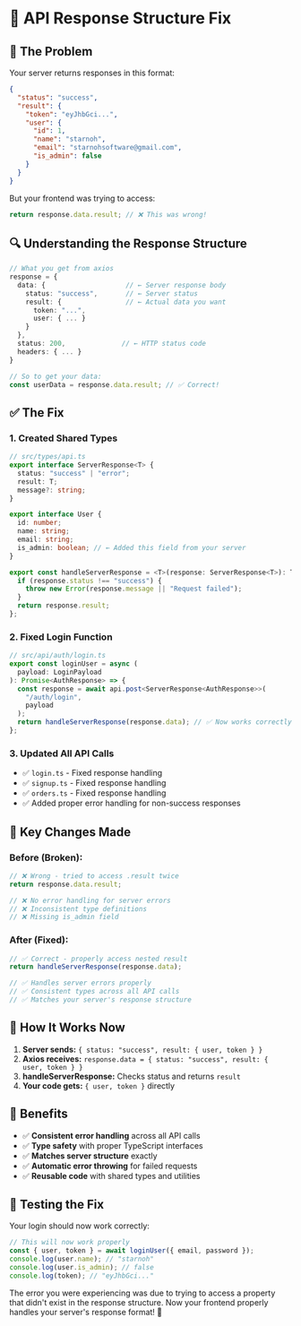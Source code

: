 # 🔧 API Response Structure Fix

## 🚨 **The Problem**

Your server returns responses in this format:

```json
{
  "status": "success",
  "result": {
    "token": "eyJhbGci...",
    "user": {
      "id": 1,
      "name": "starnoh",
      "email": "starnohsoftware@gmail.com",
      "is_admin": false
    }
  }
}
```

But your frontend was trying to access:

```typescript
return response.data.result; // ❌ This was wrong!
```

## 🔍 **Understanding the Response Structure**

```typescript
// What you get from axios
response = {
  data: {                    // ← Server response body
    status: "success",       // ← Server status
    result: {                // ← Actual data you want
      token: "...",
      user: { ... }
    }
  },
  status: 200,              // ← HTTP status code
  headers: { ... }
}

// So to get your data:
const userData = response.data.result; // ✅ Correct!
```

## ✅ **The Fix**

### **1. Created Shared Types**

```typescript
// src/types/api.ts
export interface ServerResponse<T> {
  status: "success" | "error";
  result: T;
  message?: string;
}

export interface User {
  id: number;
  name: string;
  email: string;
  is_admin: boolean; // ← Added this field from your server
}

export const handleServerResponse = <T>(response: ServerResponse<T>): T => {
  if (response.status !== "success") {
    throw new Error(response.message || "Request failed");
  }
  return response.result;
};
```

### **2. Fixed Login Function**

```typescript
// src/api/auth/login.ts
export const loginUser = async (
  payload: LoginPayload
): Promise<AuthResponse> => {
  const response = await api.post<ServerResponse<AuthResponse>>(
    "/auth/login",
    payload
  );
  return handleServerResponse(response.data); // ✅ Now works correctly!
};
```

### **3. Updated All API Calls**

- ✅ `login.ts` - Fixed response handling
- ✅ `signup.ts` - Fixed response handling
- ✅ `orders.ts` - Fixed response handling
- ✅ Added proper error handling for non-success responses

## 🎯 **Key Changes Made**

### **Before (Broken):**

```typescript
// ❌ Wrong - tried to access .result twice
return response.data.result;

// ❌ No error handling for server errors
// ❌ Inconsistent type definitions
// ❌ Missing is_admin field
```

### **After (Fixed):**

```typescript
// ✅ Correct - properly access nested result
return handleServerResponse(response.data);

// ✅ Handles server errors properly
// ✅ Consistent types across all API calls
// ✅ Matches your server's response structure
```

## 🔧 **How It Works Now**

1. **Server sends:** `{ status: "success", result: { user, token } }`
2. **Axios receives:** `response.data = { status: "success", result: { user, token } }`
3. **handleServerResponse:** Checks status and returns `result`
4. **Your code gets:** `{ user, token }` directly

## 🚀 **Benefits**

- ✅ **Consistent error handling** across all API calls
- ✅ **Type safety** with proper TypeScript interfaces
- ✅ **Matches server structure** exactly
- ✅ **Automatic error throwing** for failed requests
- ✅ **Reusable code** with shared types and utilities

## 🧪 **Testing the Fix**

Your login should now work correctly:

```typescript
// This will now work properly
const { user, token } = await loginUser({ email, password });
console.log(user.name); // "starnoh"
console.log(user.is_admin); // false
console.log(token); // "eyJhbGci..."
```

The error you were experiencing was due to trying to access a property that didn't exist in the response structure. Now your frontend properly handles your server's response format! 🎉
